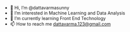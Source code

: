 - 👋 Hi, I’m @dattavarmasunny
- 👀 I’m interested in Machine Learning and Data Analysis
- 🌱 I’m currently learning Front End Technology
- 📫 How to reach me dattavarma.123@gmail.com

<!---
dattavarmasunny/dattavarmasunny is a ✨ special ✨ repository because its `README.md` (this file) appears on your GitHub profile.
You can click the Preview link to take a look at your changes.
--->
